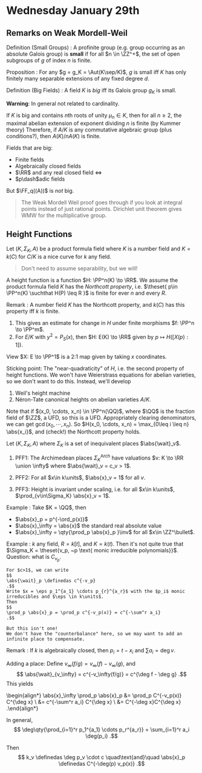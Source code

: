 # Wednesday January 29th

## Remarks on Weak Mordell-Weil

Definition (Small Groups)
: A profinite group (e.g. group occurring as an absolute Galois group) is **small** if for all $n \in \ZZ^+$, the set of open subgroups of $g$ of index $n$ is finite.

Proposition
: For any $g = g_K = \Aut(K\sep/K)$, $g$ is small iff $K$ has only finitely many separable extensions of any fixed degree $d$.

Definition (Big Fields)
: A field $K$ is *big* iff its Galois group $g_K$ is small.

**Warning**: In general not related to cardinality.

If $K$ is big and contains $n$th roots of unity $\mu_n \in K$, then for all $n\geq 2$, the maximal abelian extension of exponent dividing $n$ is finite (by Kummer theory)
Therefore, if $A/K$ is any commutative algebraic group (plus conditions?), then $A(K)/ nA(K)$ is finite.

Fields that are big:

- Finite fields
- Algebraically closed fields
- $\RR$ and any real closed field $\iff$
- $p\dash$adic fields

But $\FF_q((A))$ is *not* big.

> The Weak Mordell Weil proof goes through if you look at integral points instead of just rational points.
> Dirichlet unit theorem gives WMW for the multiplicative group.

## Height Functions

Let $(K, \Sigma_K, A)$ be a product formula field where $K$ is a number field and $K = k(C)$ for $C/K$ is a nice curve for $k$ any field.

> Don't need to assume separability, but we will!

A height function is a function $H: \PP^n(K) \to \RR$.
We assume the product formula field $K$ has the *Northcott property*, i.e. $\theset{ p\in \PP^n(K) \suchthat H(P) \leq R  }$ is finite for ever $n$ and every $R$.

Remark
: A number field $K$ has the Northcott property, and $k(C)$ has this property iff $k$ is finite.

1. This gives an estimate for change in $H$ under finite morphisms $f: \PP^n \to \PP^m$.
2. For $E/K$ with $y^2 = P_S(x)$, then $H: E(K) \to \RR$ given by $p\mapsto H([X(p): 1])$.

View $X: E \to \PP^1$ is a 2:1 map given by taking $x$ coordinates.

Sticking point:
The "near-quadraticity" of $H$, i.e. the second property of height functions.
We won't have Weierstrass equations for abelian varieties, so we don't want to do this.
Instead, we'll develop 

1. Weil's height machine
2. Néron-Tate canonical heights on abelian varieties $A/K$.

Note that if $(x_0, \cdots, x_n) \in \PP^n(\QQ)$, where $\QQ$ is the fraction field of $\ZZ$, a UFD, so this is a UFD.
Appropriately clearing denominators, we can get $\gcd(x_0, \cdots, x_n)$.
So $H(x_0, \cdots, x_n) = \max_{0\leq i \leq n} \abs{x_i}$, and (check!) the Northcott property holds.

Let $(K, \Sigma_K, A)$ where $\Sigma_K$ is a set of inequivalent places $\abs{\wait}_v$.

1. PFF1: The Archimedean places $\Sigma_K^{\text{Arch}}$ have valuations $v: K \to \RR \union \infty$ where $\abs{\wait}_v = c_v > 1$.

2. PFF2: For all $x\in k\units$, $\abs{x}_v = 1$ for all $v$.

3. PFF3: Height is invariant under scaling, i.e. for all $x\in k\units$, $\prod_{v\in\Sigma_K} \abs{x}_v = 1$.

Example
: 	Take $K = \QQ$, then 

   - $\abs{x}_p = p^{-\ord_p(x)}$
   - $\abs{x}_\infty = \abs{x}$ the standard real absolute value
   - $\abs{x}_\infty = \qty{\prod_p \abs{x}_p  }\inv$ for all $x\in \ZZ^\bullet$.

Example
: $k$ any field, $R = k[t]$, and $K = k(t)$.
	Then it's not quite true that $\Sigma_K = \theset{v_p, ~p \text{ monic irreducible polynomials}}$.
	Question: what is $C_{v_p}$.

	For $c>1$, we can write 
	$$
	\abs{\wait}_p \definedas c^{-v_p}
	.$$
	Write $x = \eps p_1^{a_1} \cdots p_{r}^{a_r}$ with the $p_i$ monic irreducibles and $\eps \in k\units$.
	Then 
	$$
	\prod_p \abs{x}_p = \prod_p c^{-v_p(x)} = c^{-\sum^r a_i}
	.$$
	
	But this isn't one!
	We don't have the "counterbalance" here, so we may want to add an infinite place to compensate.

Remark
: If $k$ is algebraically closed, then $p_i = t - x_i$ and $\sum a_i = \deg v$.

Adding a place:
Define $v_\infty(f/g) = v_\infty(f) - v_\infty(g)$, and 
$$
\abs{\wait}_{v_\infty} = c^{-v_\infty(f/g)} = c^{\deg f - \deg g}
.$$
This yields

\begin{align*}
\abs{x}_\infty \prod_p \abs{x}_p 
&= \prod_p C^{-v_p(x)} C^{\deg x} \\
&= c^{-\sum^r a_i} C^{\deg x} \\
&= C^{-\deg x}C^{\deg x}
.\end{align*}

In general, 
$$
\deg\qty{\prod_{i=1}^r p_1^{a_1} \cdots p_r^{a_r}} = \sum_{i=1}^r a_i \deg(p_i)
.$$

Then 
$$
k_v \definedas \deg p_v \cdot c \quad\text{and}\quad \abs{x}_p \definedas C^{-\deg(p) v_p(x)}
.$$
